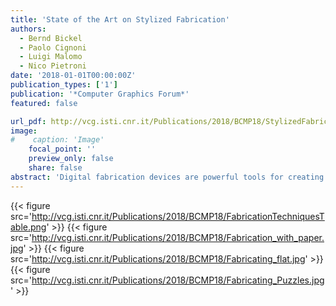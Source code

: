 ```yaml
---
title: 'State of the Art on Stylized Fabrication'
authors:
  - Bernd Bickel
  - Paolo Cignoni
  - Luigi Malomo
  - Nico Pietroni
date: '2018-01-01T00:00:00Z'
publication_types: ['1']
publication: '*Computer Graphics Forum*'
featured: false

url_pdf: http://vcg.isti.cnr.it/Publications/2018/BCMP18/StylizedFabricationSTAR_Personal.pdf
image:
#    caption: 'Image'
    focal_point: ''
    preview_only: false
    share: false
abstract: 'Digital fabrication devices are powerful tools for creating tangible reproductions of 3D digital models. Most available printing technologies aim at producing an accurate copy of a tridimensional shape. However, fabrication technologies can also be used to create a stylistic representation of a digital shape. We refer to this class of methods as "stylized fabrication methods." These methods abstract geometric and physical features of a given shape to create an unconventional representation, to produce an optical illusion, or to devise a particular interaction with the fabricated model. In this state-of-the-art report, we classify and overview this broad and emerging class of approaches and also propose possible directions for future research.  DOI: 10.1111/cgf.13327'
---
```

{{< figure src='http://vcg.isti.cnr.it/Publications/2018/BCMP18/FabricationTechniquesTable.png' >}}
{{< figure src='http://vcg.isti.cnr.it/Publications/2018/BCMP18/Fabrication_with_paper.jpg' >}}
{{< figure src='http://vcg.isti.cnr.it/Publications/2018/BCMP18/Fabricating_flat.jpg' >}}
{{< figure src='http://vcg.isti.cnr.it/Publications/2018/BCMP18/Fabricating_Puzzles.jpg' >}}
